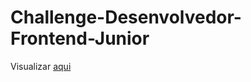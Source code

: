 # Challenge-Desenvolvedor-Frontend-Junior

Visualizar [aqui](https://jefterrocha.github.io/Challenge-Desenvolvedor-Frontend-Junior)
